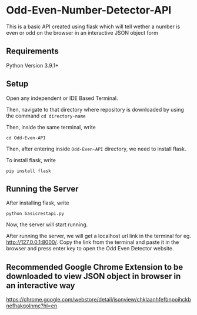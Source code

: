 # Odd-Even-Number-Detector-API
This is a basic API created using flask which will tell wether a number is even or odd on the browser in an 
interactive JSON object form


## Requirements
Python Version 3.9.1+

## Setup

Open any independent or IDE Based Terminal.

Then, navigate to that directory where repository is downloaded by using the command `cd directory-name` 


Then, inside the same terminal, write
```
cd Odd-Even-API
```


Then, after entering inside `Odd-Even-API` directory, we need to install flask.


To install flask, write 
```
pip install flask
```


## Running the Server

After installing flask, write

```
python basicrestapi.py
```
Now, the server will start running.

After running the server, we will get a localhost url link in the terminal for eg. http://127.0.0.1:8000/. Copy the link from the terminal and paste it in the browser and press enter key to open the Odd Even Detector website.

## Recommended Google Chrome Extension to be downloaded to view JSON object in browser in an interactive way
https://chrome.google.com/webstore/detail/jsonview/chklaanhfefbnpoihckbnefhakgolnmc?hl=en


